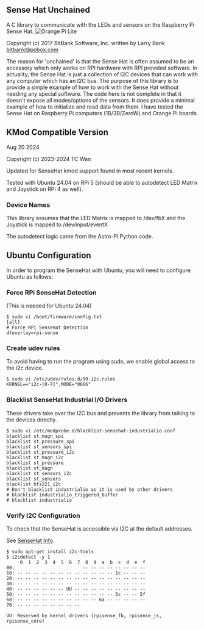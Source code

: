 Sense Hat Unchained
-------------------
A C library to communicate with the LEDs and sensors on the Raspberry Pi
Sense Hat.
![Orange Pi Lite](/animated.gif?raw=true "Sense Hat set free")

Copyright (c) 2017 BitBank Software, Inc.
written by Larry Bank
bitbank@pobox.com

The reason for 'unchained' is that the Sense Hat is often assumed to be an
accessory which only works on RPI hardware with RPI provided software.
In actuality, the Sense Hat is just a collection of I2C devices that can work
with any computer which has an I2C bus. The purpose of this library is to
provide a simple example of how to work with the Sense Hat without needing
any special software. The code here is not complete in that it doesn't expose
all modes/options of the sensors. It does provide a minimal example of how to 
initialize and read data from them. I have tested the Sense Hat on Raspberry
Pi computers (1B/3B/ZeroW) and Orange Pi boards.

KMod Compatible Version
-----------------------
Aug 20 2024

Copyright (c) 2023-2024 TC Wan

Updated for SenseHat kmod support found in most recent kernels.

Tested with Ubuntu 24.04 on RPi 5 
(should be able to autodetect LED Matrix and Joystick on RPi 4 as well).

### Device Names
This library assumes that the LED Matrix is mapped to /dev/fbX
and the Joystick is mapped to /dev/input/eventX

The autodetect logic came from the Astro-Pi Python code.

## Ubuntu Configuration
In order to program the SenseHat with Ubuntu, you will need to configure Ubuntu 
as follows:

### Force RPi SenseHat Detection
(This is needed for Ubuntu 24.04)
```
$ sudo vi /boot/firmware/config.txt
[all]
# Force RPi SenseHat Detection
dtoverlay=rpi-sense
```

### Create udev rules
To avoid having to run the program using sudo, we enable global access to the 
i2c device.
```
$ sudo vi /etc/udev/rules.d/99-i2c.rules
KERNEL=="i2c-[0-7]",MODE="0666"
```
### Blacklist SenseHat Industrial I/O Drivers
These drivers take over the I2C bus and prevents the library from talking to 
the devices directly.

```
$ sudo vi /etc/modprobe.d/blacklist-sensehat-industrialio.conf
blacklist st_magn_spi
blacklist st_pressure_spi
blacklist st_sensors_spi
blacklist st_pressure_i2c
blacklist st_magn_i2c
blacklist st_pressure
blacklist st_magn
blacklist st_sensors_i2c
blacklist st_sensors
blacklist hts221_i2c
# Don't blacklist industrialio as it is used by other drivers
# blacklist industrialio_triggered_buffer
# blacklist industrialio
```

### Verify I2C Configuration
To check that the SenseHat is accessible via I2C at the default addresses.

See [SenseHat Info](https://pinout.xyz/pinout/sense_hat#).


```
$ sudo apt-get install i2c-tools
$ i2cdetect -y 1
     0  1  2  3  4  5  6  7  8  9  a  b  c  d  e  f
00:                         -- -- -- -- -- -- -- -- 
10: -- -- -- -- -- -- -- -- -- -- -- -- 1c -- -- -- 
20: -- -- -- -- -- -- -- -- -- -- -- -- -- -- -- -- 
30: -- -- -- -- -- -- -- -- -- -- -- -- -- -- -- -- 
40: -- -- -- -- -- -- UU -- -- -- -- -- -- -- -- -- 
50: -- -- -- -- -- -- -- -- -- -- -- -- 5c -- -- 5f 
60: -- -- -- -- -- -- -- -- -- -- 6a -- -- -- -- -- 
70: -- -- -- -- -- -- -- -- 

UU: Reserved by kernel drivers (rpisense_fb, rpisense_js, rpisense_core)
```
